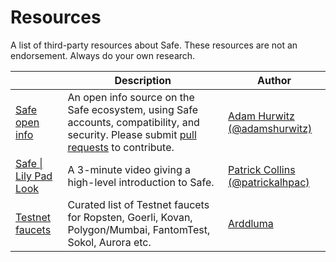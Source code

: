 # Resources

A list of third-party resources about Safe. These resources are not an endorsement. Always do your own research.

|                                                                                                                                            | Description                                                                                                | Author                                                                |
| ------------------------------------------------------------------------------------------------------------------------------------------ | ---------------------------------------------------------------------------------------------------------- | --------------------------------------------------------------------- |
| [Safe open info](https://hackmd.io/@safe/oi) | An open info source on the Safe ecosystem, using Safe accounts, compatibility, and security. Please submit [pull requests](https://github.com/adam-hurwitz/safe-oi) to contribute.          | [Adam Hurwitz (@adamshurwitz)](https://twitter.com/adamshurwitz)      |
| [Safe \| Lily Pad Look](https://www.youtube.com/watch?v=LqbWQg5nsaE)                                                                       | A 3-minute video giving a high-level introduction to Safe.                                                 | [Patrick Collins (@patrickalhpac)](https://twitter.com/patrickalphac) |
| [Testnet faucets](https://github.com/arddluma/awesome-list-testnet-faucets)                                                                | Curated list of Testnet faucets for Ropsten, Goerli, Kovan, Polygon/Mumbai, FantomTest, Sokol, Aurora etc. | [Arddluma](https://github.com/arddluma)                               |
